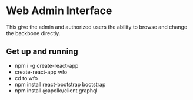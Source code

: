 # Web Admin Interface

This give the admin and authorized users the ability to browse and change the backbone directly.


## Get up and running

* npm i -g create-react-app
* create-react-app wfo
* cd to wfo
* npm install react-bootstrap bootstrap
* npm install @apollo/client graphql

